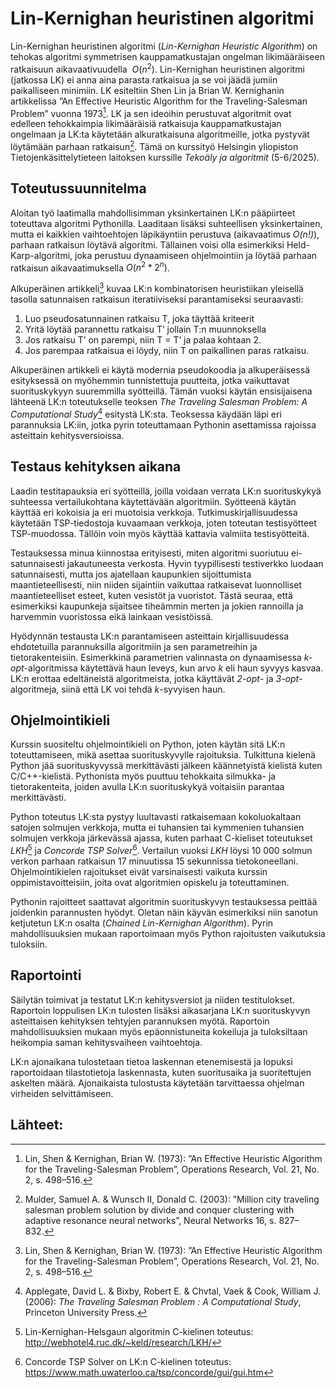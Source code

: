 # Lin-Kernighan heuristinen algoritmi

Lin-Kernighan heuristinen algoritmi (_Lin-Kernighan Heuristic Algorithm_) on tehokas algoritmi symmetrisen kauppamatkustajan ongelman likimääräiseen ratkaisuun aikavaativuudella $~O(n^2)$. Lin-Kernighan heuristinen algoritmi (jatkossa LK) ei anna aina parasta ratkaisua ja se voi jäädä jumiin paikalliseen minimiin. LK esiteltiin Shen Lin ja Brian W. Kernighanin artikkelissa ”An Effective Heuristic Algorithm for the Traveling-Salesman Problem” vuonna 1973[^1]. LK ja sen ideoihin perustuvat algoritmit ovat edelleen tehokkaimpia likimääräisiä ratkaisuja kauppamatkustajan ongelmaan ja LK:ta käytetään alkuratkaisuna algoritmeille, jotka pystyvät löytämään parhaan ratkaisun[^2]. Tämä on kurssityö Helsingin yliopiston Tietojenkäsittelytieteen laitoksen kurssille _Tekoäly ja algoritmit_ (5-6/2025).    

## Toteutussuunnitelma
Aloitan työ laatimalla mahdollisimman yksinkertainen LK:n pääpiirteet toteuttava algoritmi Pythonilla. Laaditaan lisäksi suhteellisen yksinkertainen, mutta ei kaikkien vaihtoehtojen läpikäyntiin perustuva (aikavaatimus *O(n!)*), parhaan ratkaisun löytävä algoritmi. Tällainen voisi olla esimerkiksi Held-Karp-algoritmi, joka perustuu dynaamiseen ohjelmointiin ja löytää parhaan ratkaisun aikavaatimuksella $O(n^2*2^n)$. 

Alkuperäinen artikkeli[^1] kuvaa LK:n kombinatorisen heuristiikan yleisellä tasolla satunnaisen ratkaisun iteratiiviseksi parantamiseksi seuraavasti:
1. Luo pseudosatunnainen ratkaisu T, joka täyttää kriteerit
2. Yritä löytää parannettu ratkaisu T’ jollain T:n muunnoksella
3. Jos ratkaisu T’ on parempi, niin T = T’ ja palaa kohtaan 2.
4. Jos parempaa ratkaisua ei löydy, niin T on paikallinen paras ratkaisu.

Alkuperäinen artikkeli ei käytä modernia pseudokoodia ja alkuperäisessä esityksessä on myöhemmin tunnistettuja puutteita, jotka vaikuttavat suorituskykyyn suuremmilla syötteillä. Tämän vuoksi käytän ensisijaisena lähteenä LK:n toteutukselle teoksen *The Traveling Salesman Problem: A Computational Study*[^3] esitystä LK:sta. Teoksessa käydään  läpi eri parannuksia LK:iin, jotka pyrin toteuttamaan Pythonin asettamissa rajoissa asteittain kehitysversioissa.

## Testaus kehityksen aikana
Laadin testitapauksia eri syötteillä, joilla voidaan verrata LK:n suorituskykyä suhteessa vertailukohtana käytettävään algoritmiin. Syötteenä käytän käyttää eri kokoisia ja eri muotoisia verkkoja. Tutkimuskirjallisuudessa käytetään TSP-tiedostoja kuvaamaan verkkoja, joten toteutan testisyötteet TSP-muodossa. Tällöin voin myös käyttää kattavia valmiita testisyötteitä. 

Testauksessa minua kiinnostaa erityisesti, miten algoritmi suoriutuu ei-satunnaisesti jakautuneesta verkosta. Hyvin tyypillisesti testiverkko luodaan satunnaisesti, mutta jos ajatellaan kaupunkien sijoittumista maantieteellisesti, niin niiden sijaintiin vaikuttaa ratkaisevat luonnolliset maantieteelliset esteet, kuten vesistöt ja vuoristot. Tästä seuraa, että esimerkiksi kaupunkeja sijaitsee tiheämmin merten ja jokien rannoilla ja harvemmin vuoristossa eikä lainkaan vesistöissä.

Hyödynnän testausta LK:n parantamiseen asteittain kirjallisuudessa ehdotetuilla parannuksilla algoritmiin ja sen parametreihin ja tietorakenteisiin. Esimerkkinä parametrien valinnasta on dynaamisessa *k-opt*-algoritmissa käytettävä haun leveys, kun arvo *k* eli haun syvyys kasvaa. LK:n erottaa edeltäneistä algoritmeista, jotka käyttävät *2-opt*- ja *3-opt*-algoritmeja, siinä että LK voi tehdä *k*-syvyisen haun. 

## Ohjelmointikieli
Kurssin suositeltu ohjelmointikieli on Python, joten käytän sitä LK:n toteuttamiseen, mikä asettaa suorituskyvylle rajoituksia. Tulkittuna kielenä Python jää suorituskyvyssä merkittävästi jälkeen käännetyistä kielistä kuten C/C++-kielistä. Pythonista myös puuttuu tehokkaita silmukka- ja tietorakenteita, joiden avulla LK:n suorituskykyä voitaisiin parantaa merkittävästi. 

Python toteutus LK:sta pystyy luultavasti ratkaisemaan kokoluokaltaan satojen solmujen verkkoja, mutta ei tuhansien tai kymmenien tuhansien solmujen verkkoja järkevässä ajassa, kuten parhaat C-kieliset toteutukset *LKH*[^4] ja *Concorde TSP Solver*[^5]. Vertailun vuoksi *LKH* löysi 10 000 solmun verkon parhaan ratkaisun 17 minuutissa 15 sekunnissa tietokoneellani. Ohjelmointikielen rajoitukset eivät varsinaisesti vaikuta kurssin oppimistavoitteisiin, joita ovat algoritmien opiskelu ja toteuttaminen. 

Pythonin rajoitteet saattavat algoritmin suorituskyvyn testauksessa peittää joidenkin parannusten hyödyt. Oletan näin käyvän esimerkiksi niin sanotun ketjutetun LK:n osalta (_Chained Lin-Kernighan Algorithm_). Pyrin mahdollisuuksien mukaan raportoimaan myös Python rajoitusten vaikutuksia tuloksiin.

## Raportointi
Säilytän toimivat ja testatut LK:n kehitysversiot ja niiden testitulokset. Raportoin loppulisen LK:n tulosten lisäksi aikasarjana LK:n suorituskyvyn asteittaisen kehityksen tehtyjen parannuksen myötä. Raportoin mahdollisuuksien mukaan myös epäonnistuneita kokeiluja ja tuloksiltaan heikompia saman kehitysvaiheen vaihtoehtoja. 

LK:n ajonaikana tulostetaan tietoa laskennan etenemisestä ja lopuksi raportoidaan tilastotietoja laskennasta, kuten suoritusaika ja suoritettujen askelten määrä. Ajonaikaista tulostusta käytetään tarvittaessa ohjelman virheiden selvittämiseen.

## Lähteet:
[^1]: Lin, Shen & Kernighan, Brian W. (1973): ”An Effective Heuristic Algorithm for the Traveling-Salesman Problem”, Operations Research, Vol. 21, No. 2, s. 498–516.

[^2]: Mulder, Samuel A. & Wunsch II, Donald C. (2003): ”Million city traveling salesman problem solution by divide and conquer clustering with adaptive resonance neural networks”, Neural Networks 16, s. 827–832.

[^3]: Applegate, David L. & Bixby, Robert E. & Chvtal,  Vaek & Cook, William J. (2006): *The Traveling Salesman Problem : A Computational Study*, Princeton University Press.

[^4]: Lin-Kernighan-Helsgaun algoritmin C-kielinen toteutus: http://webhotel4.ruc.dk/~keld/research/LKH/

[^5]: Concorde TSP Solver on LK:n C-kielinen toteutus: https://www.math.uwaterloo.ca/tsp/concorde/gui/gui.htm
